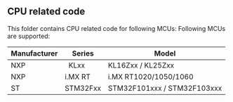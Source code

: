 ## CPU related code
This folder contains CPU related code for following MCUs:
Following MCUs are supported:   

 Manufacturer      | Series    | Model    
 ----------------- | --------- | ----------    
 NXP           |    KLxx     | KL16Zxx / KL25Zxx    
 NXP |    i.MX RT | i.MX RT1020/1050/1060     
 ST           |  STM32Fxx |STM32F101xxx / STM32F103xxx


